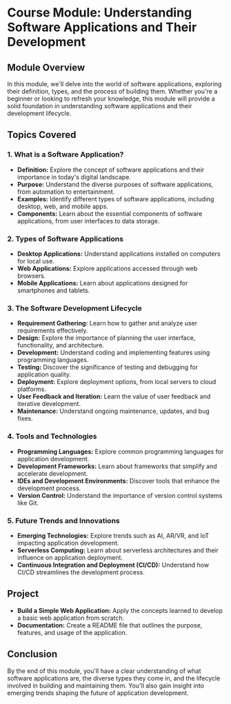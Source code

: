 # Course Module: Understanding Software Applications and Their Development

## Module Overview
In this module, we'll delve into the world of software applications, exploring their definition, types, and the process of building them. Whether you're a beginner or looking to refresh your knowledge, this module will provide a solid foundation in understanding software applications and their development lifecycle.

## Topics Covered

### 1. What is a Software Application?
- **Definition:** Explore the concept of software applications and their importance in today's digital landscape.
- **Purpose:** Understand the diverse purposes of software applications, from automation to entertainment.
- **Examples:** Identify different types of software applications, including desktop, web, and mobile apps.
- **Components:** Learn about the essential components of software applications, from user interfaces to data storage.
  
### 2. Types of Software Applications
- **Desktop Applications:** Understand applications installed on computers for local use.
- **Web Applications:** Explore applications accessed through web browsers.
- **Mobile Applications:** Learn about applications designed for smartphones and tablets.
  
### 3. The Software Development Lifecycle
- **Requirement Gathering:** Learn how to gather and analyze user requirements effectively.
- **Design:** Explore the importance of planning the user interface, functionality, and architecture.
- **Development:** Understand coding and implementing features using programming languages.
- **Testing:** Discover the significance of testing and debugging for application quality.
- **Deployment:** Explore deployment options, from local servers to cloud platforms.
- **User Feedback and Iteration:** Learn the value of user feedback and iterative development.
- **Maintenance:** Understand ongoing maintenance, updates, and bug fixes.
  
### 4. Tools and Technologies
- **Programming Languages:** Explore common programming languages for application development.
- **Development Frameworks:** Learn about frameworks that simplify and accelerate development.
- **IDEs and Development Environments:** Discover tools that enhance the development process.
- **Version Control:** Understand the importance of version control systems like Git.

### 5. Future Trends and Innovations
- **Emerging Technologies:** Explore trends such as AI, AR/VR, and IoT impacting application development.
- **Serverless Computing:** Learn about serverless architectures and their influence on application deployment.
- **Continuous Integration and Deployment (CI/CD):** Understand how CI/CD streamlines the development process.

## Project
- **Build a Simple Web Application:** Apply the concepts learned to develop a basic web application from scratch.
- **Documentation:** Create a README file that outlines the purpose, features, and usage of the application.

## Conclusion
By the end of this module, you'll have a clear understanding of what software applications are, the diverse types they come in, and the lifecycle involved in building and maintaining them. You'll also gain insight into emerging trends shaping the future of application development.

